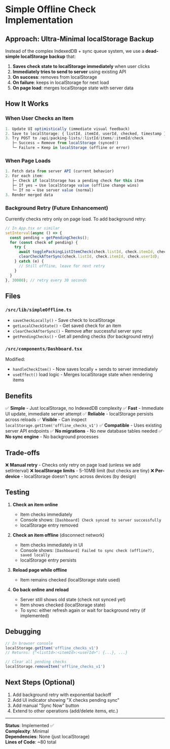 # Simple Offline Check Implementation

## Approach: Ultra-Minimal localStorage Backup

Instead of the complex IndexedDB + sync queue system, we use a **dead-simple localStorage backup** that:

1. **Saves check state to localStorage immediately** when user clicks
2. **Immediately tries to send to server** using existing API
3. **On success**: removes from localStorage 
4. **On failure**: keeps in localStorage for next load
5. **On page load**: merges localStorage state with server data

## How It Works

### When User Checks an Item

```typescript
1. Update UI optimistically (immediate visual feedback)
2. Save to localStorage: { listId, itemId, userId, checked, timestamp }
3. Try POST to /api/packing-lists/:listId/items/:itemId/check
   ├─ Success → Remove from localStorage (synced!)
   └─ Failure → Keep in localStorage (offline or error)
```

### When Page Loads

```typescript
1. Fetch data from server API (current behavior)
2. For each item:
   ├─ Check if localStorage has a pending check for this item
   ├─ If yes → Use localStorage value (offline change wins)
   └─ If no → Use server value (normal)
3. Render merged data
```

### Background Retry (Future Enhancement)

Currently checks retry only on page load. To add background retry:

```typescript
// In App.tsx or similar
setInterval(async () => {
  const pending = getPendingChecks();
  for (const check of pending) {
    try {
      await togglePackingListItemCheck(check.listId, check.itemId, check.userId, check.checked);
      clearCheckAfterSync(check.listId, check.itemId, check.userId);
    } catch (e) {
      // Still offline, leave for next retry
    }
  }
}, 30000); // retry every 30 seconds
```

## Files

### `/src/lib/simpleOffline.ts`
- `saveCheckLocally()` - Save check to localStorage
- `getLocalCheckState()` - Get saved check for an item
- `clearCheckAfterSync()` - Remove after successful server sync
- `getPendingChecks()` - Get all pending checks (for background retry)

### `/src/components/Dashboard.tsx`
Modified:
- `handleCheckItem()` - Now saves locally + sends to server immediately
- `useEffect()` load logic - Merges localStorage state when rendering items

## Benefits

✅ **Simple** - Just localStorage, no IndexedDB complexity
✅ **Fast** - Immediate UI update, immediate server attempt
✅ **Reliable** - localStorage persists across reloads
✅ **Visible** - Can inspect `localStorage.getItem('offline_checks_v1')`
✅ **Compatible** - Uses existing server API endpoints
✅ **No migrations** - No new database tables needed
✅ **No sync engine** - No background processes

## Trade-offs

❌ **Manual retry** - Checks only retry on page load (unless we add setInterval)
❌ **localStorage limits** - 5-10MB limit (but checks are tiny)
❌ **Per-device** - localStorage doesn't sync across devices (by design)

## Testing

1. **Check an item online**
   - Item checks immediately
   - Console shows: `[Dashboard] Check synced to server successfully`
   - localStorage entry removed

2. **Check an item offline** (disconnect network)
   - Item checks immediately in UI
   - Console shows: `[Dashboard] Failed to sync check (offline?), saved locally`
   - localStorage entry persists

3. **Reload page while offline**
   - Item remains checked (localStorage state used)

4. **Go back online and reload**
   - Server still shows old state (check not synced yet)
   - Item shows checked (localStorage state)
   - To sync: either refresh again or wait for background retry (if implemented)

## Debugging

```javascript
// In browser console
localStorage.getItem('offline_checks_v1')
// Returns: {"<listId>:<itemId>:<userId>": {...}, ...}

// Clear all pending checks
localStorage.removeItem('offline_checks_v1')
```

## Next Steps (Optional)

1. Add background retry with exponential backoff
2. Add UI indicator showing "X checks pending sync"
3. Add manual "Sync Now" button
4. Extend to other operations (add/delete items, etc.)

---

**Status**: Implemented ✅  
**Complexity**: Minimal  
**Dependencies**: None (just localStorage)  
**Lines of Code**: ~80 total

